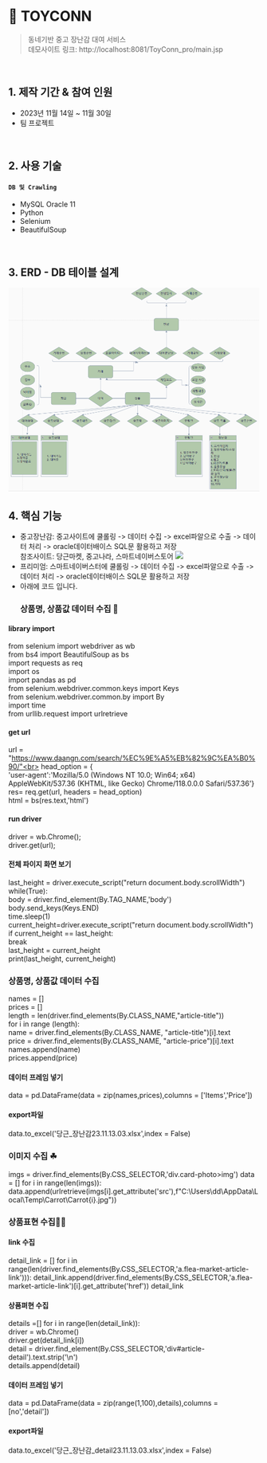 # :pushpin: TOYCONN
>동네기반 중고 장난감 대여 서비스 </br>
> 데모사이트 링크: http://localhost:8081/ToyConn_pro/main.jsp

</br>

## 1. 제작 기간 & 참여 인원
- 2023년 11월 14일 ~ 11월 30일
- 팀 프로젝트

</br>

## 2. 사용 기술
#### `DB 및 Crawling`
  - MySQL Oracle 11
  - Python
  - Selenium
  - BeautifulSoup
</br>

## 3. ERD - DB 테이블 설계
<img src = "https://github.com/2023-SMHRD-IS-BigData2/R2L3_team/blob/main/ToyConn_pro/src/main/webapp/images/erd.png">


## 4. 핵심 기능
- 중고장난감: 중고사이트에 쿨롤링 -> 데이터 수집 -> excel파알으로 수출 -> 데이터 처리 -> oracle데이터배이스 SQL문 활용하고 저장<br>
  참조사이트: 당근마켓, 중고나라, 스마트네이버스토어
  <img src ="https://github.com/thithi250696/thi/blob/main/carrot.PNG">
- 프리미엄: 스마트네이버스터에 쿨롤링 -> 데이터 수집 -> excel파알으로 수출 -> 데이터 처리 -> oracle데이터배이스 SQL문 활용하고 저장<br>
- 아래에 코드 입니다.<br>
  ### 상품명, 상품값 데이터 수집 🌼
#### library import
from selenium import webdriver as wb <br>
from bs4 import BeautifulSoup as bs<br>
import requests as req<br>
import os<br>
import pandas as pd<br>
from selenium.webdriver.common.keys import Keys<br>
from selenium.webdriver.common.by import By<br>
import time<br>
from urllib.request import urlretrieve <br>
#### get url
url = "https://www.daangn.com/search/%EC%9E%A5%EB%82%9C%EA%B0%90/"<br>
head_option = {<br>
'user-agent':'Mozilla/5.0 (Windows NT 10.0; Win64; x64) AppleWebKit/537.36 (KHTML, like Gecko) Chrome/118.0.0.0 Safari/537.36'}<br>
res= req.get(url, headers = head_option)<br>
html = bs(res.text,'html')<br>
#### run driver
driver = wb.Chrome();<br>
driver.get(url);<br>
#### 전체 파이지 화면 보기
last_height = driver.execute_script("return document.body.scrollWidth")<br>
while(True):<br>
    body = driver.find_element(By.TAG_NAME,'body')<br>
    body.send_keys(Keys.END)<br>
    time.sleep(1)<br>
    current_height=driver.execute_script("return document.body.scrollWidth")<br>
    if current_height == last_height:<br>
        break<br>
    last_height = current_height<br>
    print(last_height, current_height)<br>
### 상품명, 상품값 데이터 수집<br>
names = []<br>
prices = []<br>
length = len(driver.find_elements(By.CLASS_NAME,"article-title"))<br>
for i in range (length):<br>
    name = driver.find_elements(By.CLASS_NAME, "article-title")[i].text<br>
    price = driver.find_elements(By.CLASS_NAME, "article-price")[i].text<br>
    names.append(name)<br>
    prices.append(price)<br>
#### 데이터 프레임 넣기<br>
data = pd.DataFrame(data = zip(names,prices),columns = ['Items','Price'])<br>
#### export파일<br>
data.to_excel('당근_장난감23.11.13.03.xlsx',index = False)<br>
### 이미지 수집 ☘
imgs = driver.find_elements(By.CSS_SELECTOR,'div.card-photo>img')
data = []
for i in range(len(imgs)):
    data.append(urlretrieve(imgs[i].get_attribute('src'),f"C:\\Users\\dd\\AppData\\Local\\Temp\\Carrot\\Carrot{i}.jpg"))
### 상품표현 수집🌸🌸
#### link 수집
detail_link = []
for i in range(len(driver.find_elements(By.CSS_SELECTOR,'a.flea-market-article-link'))):
    detail_link.append(driver.find_elements(By.CSS_SELECTOR,'a.flea-market-article-link')[i].get_attribute('href'))
detail_link
#### 상품펴현 수집
details =[]
for i in range(len(detail_link)):<br>
    driver = wb.Chrome()<br>
    driver.get(detail_link[i])<br>
    detail = driver.find_element(By.CSS_SELECTOR,'div#article-detail').text.strip('\n')<br>
    details.append(detail)<br>

#### 데이터 프레임 넣기
data = pd.DataFrame(data = zip(range(1,100),details),columns = [no','detail'])
#### export파일
data.to_excel('당근_장난감_detail23.11.13.03.xlsx',index = False)
    



